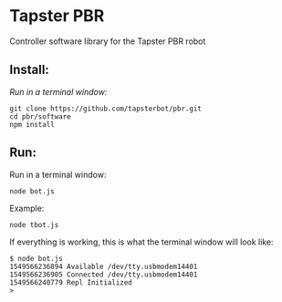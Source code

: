# Tapster PBR
Controller software library for the Tapster PBR robot

## Install:

_Run in a terminal window:_

    git clone https://github.com/tapsterbot/pbr.git
    cd pbr/software
    npm install

## Run:

Run in a terminal window:

    node bot.js

Example:

    node tbot.js


If everything is working, this is what the terminal window will look like:

    $ node bot.js 
    1549566236894 Available /dev/tty.usbmodem14401  
    1549566236905 Connected /dev/tty.usbmodem14401  
    1549566240779 Repl Initialized 
    > 
